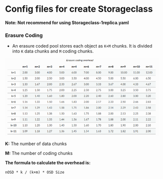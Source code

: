 # Config files for create Storageclass

**Note: Not recommend for using Storageclass-1replica.yaml**



### Erasure Coding

- An erasure coded pool stores each object as `K+M` chunks. It is divided into `K` data chunks and `M` coding chunks.

![ceph-Erasure-arch.png](ceph-Erasure-code-overhead.png)

**K:** The number of data chunks

**M:** The number of coding chunks

**The formula to calculate the overhead is:**

    nOSD * k / (k+m) * OSD Size

